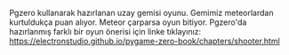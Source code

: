Pgzero kullanarak hazırlanan uzay gemisi oyunu. Gemimiz meteorlardan kurtuldukça puan alıyor. Meteor çarparsa oyun bitiyor.
Pgzero'da hazırlanmış farklı bir oyun önerisi için linke tıklayınız:
https://electronstudio.github.io/pygame-zero-book/chapters/shooter.html
